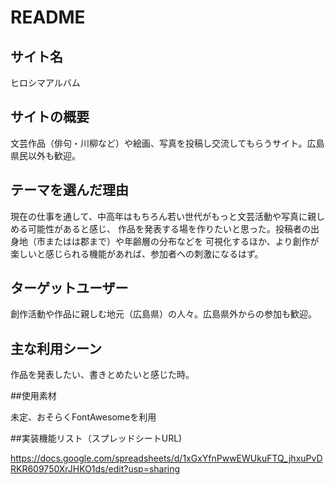 # README

## サイト名

ヒロシマアルバム

## サイトの概要

文芸作品（俳句・川柳など）や絵画、写真を投稿し交流してもらうサイト。広島県民以外も歓迎。

## テーマを選んだ理由

現在の仕事を通して、中高年はもちろん若い世代がもっと文芸活動や写真に親しめる可能性があると感じ、
作品を発表する場を作りたいと思った。投稿者の出身地（市またはは郡まで）や年齢層の分布などを
可視化するほか、より創作が楽しいと感じられる機能があれば、参加者への刺激になるはず。

## ターゲットユーザー

創作活動や作品に親しむ地元（広島県）の人々。広島県外からの参加も歓迎。

## 主な利用シーン

作品を発表したい、書きとめたいと感じた時。

##使用素材

未定、おそらくFontAwesomeを利用

##実装機能リスト（スプレッドシートURL)

https://docs.google.com/spreadsheets/d/1xGxYfnPwwEWUkuFTQ_jhxuPvDRKR609750XrJHKO1ds/edit?usp=sharing